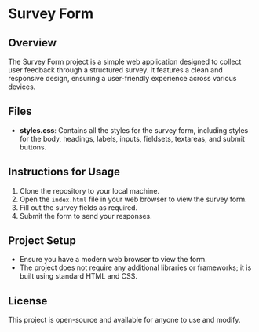 # Survey Form

## Overview
The Survey Form project is a simple web application designed to collect user feedback through a structured survey. It features a clean and responsive design, ensuring a user-friendly experience across various devices.

## Files
- **styles.css**: Contains all the styles for the survey form, including styles for the body, headings, labels, inputs, fieldsets, textareas, and submit buttons.

## Instructions for Usage
1. Clone the repository to your local machine.
2. Open the `index.html` file in your web browser to view the survey form.
3. Fill out the survey fields as required.
4. Submit the form to send your responses.

## Project Setup
- Ensure you have a modern web browser to view the form.
- The project does not require any additional libraries or frameworks; it is built using standard HTML and CSS.

## License
This project is open-source and available for anyone to use and modify.